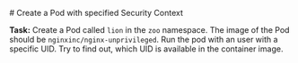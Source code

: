 # Create a Pod with specified Security Context

**Task:** Create a Pod called `lion` in the `zoo` namespace.
The image of the Pod should be `nginxinc/nginx-unprivileged`. Run the pod with an user with a specific UID. Try to find out, which UID is available in the container image.

